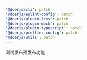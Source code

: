 ```yaml
---
'@doerjs/cli': patch
'@doerjs/eslint-config': patch
'@doerjs/plugin-less': patch
'@doerjs/plugin-mock': patch
'@doerjs/plugin-typescript': patch
'@doerjs/prettier-config': patch
'@doerjs/utils': patch
---
```


测试发布预发布功能
